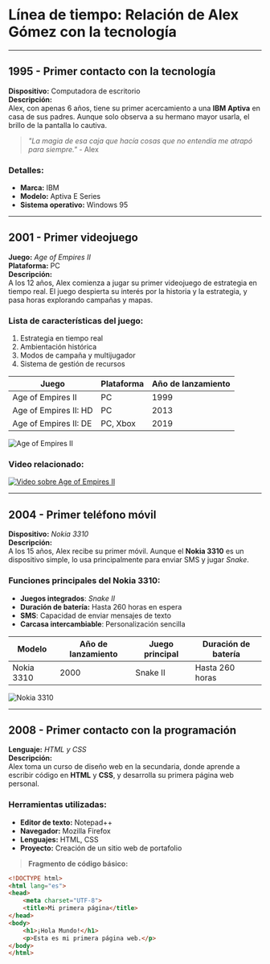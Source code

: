 # Línea de tiempo: Relación de Alex Gómez con la tecnología

---

## **1995 - Primer contacto con la tecnología**
**Dispositivo:** Computadora de escritorio  
**Descripción:**  
Alex, con apenas 6 años, tiene su primer acercamiento a una **IBM Aptiva** en casa de sus padres. Aunque solo observa a su hermano mayor usarla, el brillo de la pantalla lo cautiva.  
> *"La magia de esa caja que hacía cosas que no entendía me atrapó para siempre."* - Alex

### Detalles:
- **Marca:** IBM
- **Modelo:** Aptiva E Series
- **Sistema operativo:** Windows 95

---

## **2001 - Primer videojuego**
**Juego:** *Age of Empires II*  
**Plataforma:** PC  
**Descripción:**  
A los 12 años, Alex comienza a jugar su primer videojuego de estrategia en tiempo real. El juego despierta su interés por la historia y la estrategia, y pasa horas explorando campañas y mapas.

### Lista de características del juego:
1. Estrategia en tiempo real
2. Ambientación histórica
3. Modos de campaña y multijugador
4. Sistema de gestión de recursos

| **Juego**               | **Plataforma** | **Año de lanzamiento** |
|-------------------------|----------------|------------------------|
| Age of Empires II        | PC             | 1999                   |
| Age of Empires II: HD    | PC             | 2013                   |
| Age of Empires II: DE    | PC, Xbox       | 2019                   |

![Age of Empires II](https://upload.wikimedia.org/wikipedia/en/a/aa/Age_of_Empires_II_-_The_Age_of_Kings_Coverart.png)

### Video relacionado:
[![Video sobre Age of Empires II](https://img.youtube.com/vi/qfQsfUBxrj0/0.jpg)](https://www.youtube.com/watch?v=MzPOYlYrLHU&ab_channel=MundoG "Historia de Age of Empires II")


---

## **2004 - Primer teléfono móvil**
**Dispositivo:** *Nokia 3310*  
**Descripción:**  
A los 15 años, Alex recibe su primer móvil. Aunque el **Nokia 3310** es un dispositivo simple, lo usa principalmente para enviar SMS y jugar *Snake*.

### Funciones principales del Nokia 3310:
- **Juegos integrados**: *Snake II*
- **Duración de batería:** Hasta 260 horas en espera
- **SMS**: Capacidad de enviar mensajes de texto
- **Carcasa intercambiable**: Personalización sencilla

| **Modelo**    | **Año de lanzamiento** | **Juego principal** | **Duración de batería** |
|---------------|------------------------|---------------------|-------------------------|
| Nokia 3310    | 2000                   | Snake II            | Hasta 260 horas         |

![Nokia 3310](https://upload.wikimedia.org/wikipedia/commons/0/06/Nokia_3310_Blue_R7309178_%28retouch%29.jpg)

---

## **2008 - Primer contacto con la programación**
**Lenguaje:** *HTML y CSS*  
**Descripción:**  
Alex toma un curso de diseño web en la secundaria, donde aprende a escribir código en **HTML** y **CSS**, y desarrolla su primera página web personal.

### Herramientas utilizadas:
- **Editor de texto:** Notepad++
- **Navegador:** Mozilla Firefox
- **Lenguajes:** HTML, CSS
- **Proyecto:** Creación de un sitio web de portafolio

> **Fragmento de código básico:**
```html
<!DOCTYPE html>
<html lang="es">
<head>
    <meta charset="UTF-8">
    <title>Mi primera página</title>
</head>
<body>
    <h1>¡Hola Mundo!</h1>
    <p>Esta es mi primera página web.</p>
</body>
</html>
